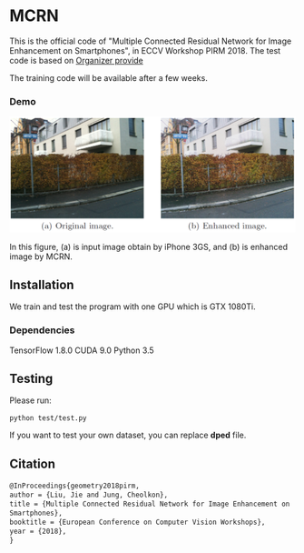 # MCRN
This is the official code of "Multiple Connected Residual Network for Image Enhancement on Smartphones", in ECCV Workshop PIRM 2018.
The test code is based on [Organizer provide](https://github.com/aiff22/ai-challenge)

The training code will be available after a few weeks.
### Demo
<p align="center">
  <img src="figs/example.PNG">
</p>
In this figure, (a) is input image obtain by iPhone 3GS, and (b) is enhanced image by MCRN.

## Installation
We train and test the program with one GPU which is GTX 1080Ti.

### Dependencies
TensorFlow 1.8.0
CUDA 9.0
Python 3.5

## Testing
Please run:
```
python test/test.py
```
If you want to test your own dataset, you can replace **dped** file.

## Citation
```
@InProceedings{geometry2018pirm,
author = {Liu, Jie and Jung, Cheolkon},
title = {Multiple Connected Residual Network for Image Enhancement on Smartphones},
booktitle = {European Conference on Computer Vision Workshops},
year = {2018},
}
```
